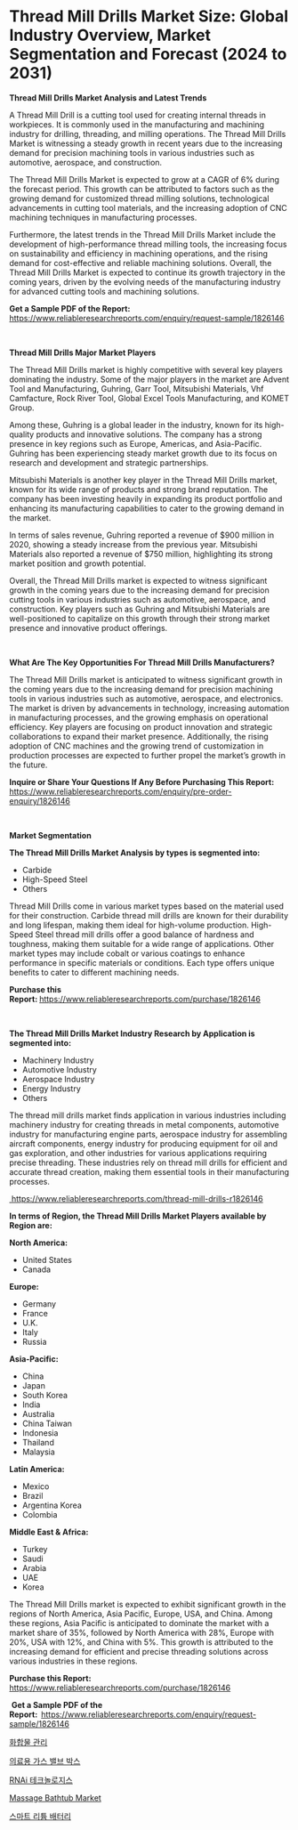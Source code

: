 <p><h1>Thread Mill Drills Market Size: Global Industry Overview, Market Segmentation and Forecast (2024 to 2031)</h1></p><p><strong>Thread Mill Drills Market Analysis and Latest Trends</strong></p>
<p><p>A Thread Mill Drill is a cutting tool used for creating internal threads in workpieces. It is commonly used in the manufacturing and machining industry for drilling, threading, and milling operations. The Thread Mill Drills Market is witnessing a steady growth in recent years due to the increasing demand for precision machining tools in various industries such as automotive, aerospace, and construction.</p><p>The Thread Mill Drills Market is expected to grow at a CAGR of 6% during the forecast period. This growth can be attributed to factors such as the growing demand for customized thread milling solutions, technological advancements in cutting tool materials, and the increasing adoption of CNC machining techniques in manufacturing processes.</p><p>Furthermore, the latest trends in the Thread Mill Drills Market include the development of high-performance thread milling tools, the increasing focus on sustainability and efficiency in machining operations, and the rising demand for cost-effective and reliable machining solutions. Overall, the Thread Mill Drills Market is expected to continue its growth trajectory in the coming years, driven by the evolving needs of the manufacturing industry for advanced cutting tools and machining solutions.</p></p>
<p><strong>Get a Sample PDF of the Report:&nbsp;</strong> <a href="https://www.reliableresearchreports.com/enquiry/request-sample/1826146">https://www.reliableresearchreports.com/enquiry/request-sample/1826146</a></p>
<p>&nbsp;</p>
<p><strong>Thread Mill Drills Major Market Players</strong></p>
<p><p>The Thread Mill Drills market is highly competitive with several key players dominating the industry. Some of the major players in the market are Advent Tool and Manufacturing, Guhring, Garr Tool, Mitsubishi Materials, Vhf Camfacture, Rock River Tool, Global Excel Tools Manufacturing, and KOMET Group.</p><p>Among these, Guhring is a global leader in the industry, known for its high-quality products and innovative solutions. The company has a strong presence in key regions such as Europe, Americas, and Asia-Pacific. Guhring has been experiencing steady market growth due to its focus on research and development and strategic partnerships.</p><p>Mitsubishi Materials is another key player in the Thread Mill Drills market, known for its wide range of products and strong brand reputation. The company has been investing heavily in expanding its product portfolio and enhancing its manufacturing capabilities to cater to the growing demand in the market.</p><p>In terms of sales revenue, Guhring reported a revenue of $900 million in 2020, showing a steady increase from the previous year. Mitsubishi Materials also reported a revenue of $750 million, highlighting its strong market position and growth potential.</p><p>Overall, the Thread Mill Drills market is expected to witness significant growth in the coming years due to the increasing demand for precision cutting tools in various industries such as automotive, aerospace, and construction. Key players such as Guhring and Mitsubishi Materials are well-positioned to capitalize on this growth through their strong market presence and innovative product offerings.</p></p>
<p>&nbsp;</p>
<p><strong>What Are The Key Opportunities For Thread Mill Drills Manufacturers?</strong></p>
<p><p>The Thread Mill Drills market is anticipated to witness significant growth in the coming years due to the increasing demand for precision machining tools in various industries such as automotive, aerospace, and electronics. The market is driven by advancements in technology, increasing automation in manufacturing processes, and the growing emphasis on operational efficiency. Key players are focusing on product innovation and strategic collaborations to expand their market presence. Additionally, the rising adoption of CNC machines and the growing trend of customization in production processes are expected to further propel the market’s growth in the future.</p></p>
<p><strong>Inquire or Share Your Questions If Any Before Purchasing This Report:</strong> <a href="https://www.reliableresearchreports.com/enquiry/pre-order-enquiry/1826146">https://www.reliableresearchreports.com/enquiry/pre-order-enquiry/1826146</a></p>
<p>&nbsp;</p>
<p><strong>Market Segmentation</strong></p>
<p><strong>The Thread Mill Drills Market Analysis by types is segmented into:</strong></p>
<p><ul><li>Carbide</li><li>High-Speed Steel</li><li>Others</li></ul></p>
<p><p>Thread Mill Drills come in various market types based on the material used for their construction. Carbide thread mill drills are known for their durability and long lifespan, making them ideal for high-volume production. High-Speed Steel thread mill drills offer a good balance of hardness and toughness, making them suitable for a wide range of applications. Other market types may include cobalt or various coatings to enhance performance in specific materials or conditions. Each type offers unique benefits to cater to different machining needs.</p></p>
<p><strong>Purchase this Report:&nbsp;</strong><a href="https://www.reliableresearchreports.com/purchase/1826146">https://www.reliableresearchreports.com/purchase/1826146</a></p>
<p>&nbsp;</p>
<p><strong>The Thread Mill Drills Market Industry Research by Application is segmented into:</strong></p>
<p><ul><li>Machinery Industry</li><li>Automotive Industry</li><li>Aerospace Industry</li><li>Energy Industry</li><li>Others</li></ul></p>
<p><p>The thread mill drills market finds application in various industries including machinery industry for creating threads in metal components, automotive industry for manufacturing engine parts, aerospace industry for assembling aircraft components, energy industry for producing equipment for oil and gas exploration, and other industries for various applications requiring precise threading. These industries rely on thread mill drills for efficient and accurate thread creation, making them essential tools in their manufacturing processes.</p></p>
<p><a href="https://www.reliableresearchreports.com/thread-mill-drills-r1826146">&nbsp;https://www.reliableresearchreports.com/thread-mill-drills-r1826146</a></p>
<p><strong>In terms of Region, the Thread Mill Drills Market Players available by Region are:</strong></p>
<p>
    <p> <strong> North America: </strong>
        <ul>
            <li>United States</li>
            <li>Canada</li>
        </ul>
        </p> 
    <p> <strong> Europe: </strong>
        <ul>
            <li>Germany</li>
            <li>France</li>
            <li>U.K.</li>
            <li>Italy</li>
            <li>Russia</li>
        </ul>
        </p> 
    <p> <strong> Asia-Pacific: </strong>
        <ul>
            <li>China</li>
            <li>Japan</li>
            <li>South Korea</li>
            <li>India</li>
            <li>Australia</li>
            <li>China Taiwan</li>
            <li>Indonesia</li>
            <li>Thailand</li>
            <li>Malaysia</li>
        </ul>
        </p> 
    <p> <strong> Latin America: </strong>
        <ul>
            <li>Mexico</li>
            <li>Brazil</li>
            <li>Argentina Korea</li>
            <li>Colombia</li>
        </ul>
        </p> 
    <p> <strong> Middle East & Africa: </strong>
        <ul>
            <li>Turkey</li>
            <li>Saudi</li>
            <li>Arabia</li>
            <li>UAE</li>
            <li>Korea</li>
        </ul>
    </p>
    </p>
<p><p>The Thread Mill Drills market is expected to exhibit significant growth in the regions of North America, Asia Pacific, Europe, USA, and China. Among these regions, Asia Pacific is anticipated to dominate the market with a market share of 35%, followed by North America with 28%, Europe with 20%, USA with 12%, and China with 5%. This growth is attributed to the increasing demand for efficient and precise threading solutions across various industries in these regions.</p></p>
<p><strong>Purchase this Report: </strong><a href="https://www.reliableresearchreports.com/purchase/1826146">https://www.reliableresearchreports.com/purchase/1826146</a></p>
<p>&nbsp;<strong>Get a Sample PDF of the Report:&nbsp;&nbsp;</strong><a href="https://www.reliableresearchreports.com/enquiry/request-sample/1826146">https://www.reliableresearchreports.com/enquiry/request-sample/1826146</a></p>
<p><strong></strong></p>
<p><p><a href="https://github.com/anton65482023/Market-Research-Report-List-1/blob/main/499386338532.md">화합물 관리</a></p><p><a href="https://medium.com/@howaoole34545/%EC%9D%98%EB%A3%8C-%EA%B0%80%EC%8A%A4-%EB%B0%B8%EB%B8%8C-%EB%B0%95%EC%8A%A4-%EC%8B%9C%EC%9E%A5-%EC%84%B1%EA%B3%B5%EC%A0%81%EC%9D%B8-%EB%B9%84%EC%A6%88%EB%8B%88%EC%8A%A4-%EC%A0%84%EB%9E%B5%EC%9D%98-%EC%97%B4%EC%87%A0-%EC%98%88%EC%B8%A1-2031%EB%85%84%EA%B9%8C%EC%A7%80-e54ee3b1ccba">의료용 가스 밸브 박스</a></p><p><a href="https://github.com/Hubertstyenger6685/Market-Research-Report-List-1/blob/main/744084838531.md">RNAi 테크놀로지스</a></p><p><a href="https://www.linkedin.com/pulse/analyzing-massage-bathtub-market-global-industry-perspective-mso4e?trackingId=eNQciBOx5VY4HJi3lSQ1Wg%3D%3D">Massage Bathtub Market</a></p><p><a href="https://medium.com/@earlfeffersj/%EC%8A%A4%EB%A7%88%ED%8A%B8-%EB%A6%AC%ED%8A%AC-%EB%B0%B0%ED%84%B0%EB%A6%AC-%EC%8B%9C%EC%9E%A5-%EC%A0%84%EB%A7%9D-%EC%82%B0%EC%97%85-%EA%B0%9C%EC%9A%94-%EB%B0%8F-%EC%98%88%EC%B8%A1-2024%EB%85%84%EB%B6%80%ED%84%B0-2031%EB%85%84%EA%B9%8C%EC%A7%80-e8c1d2af32dd">스마트 리튬 배터리</a></p></p>